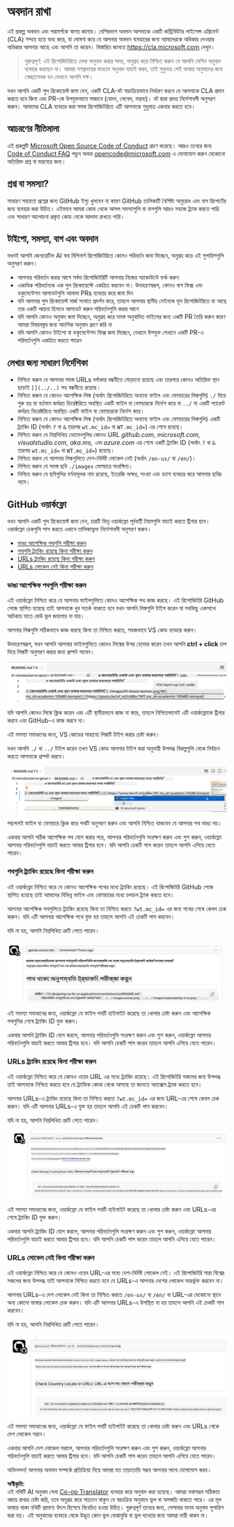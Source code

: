 <!--
CO_OP_TRANSLATOR_METADATA:
{
  "original_hash": "57c41f2af71001a2cff9d8eb797cb843",
  "translation_date": "2025-05-19T11:12:09+00:00",
  "source_file": "CONTRIBUTING.md",
  "language_code": "bn"
}
-->
# অবদান রাখা

এই প্রকল্প অবদান এবং পরামর্শকে স্বাগত জানায়। বেশিরভাগ অবদান আপনাকে একটি কন্ট্রিবিউটর লাইসেন্স এগ্রিমেন্ট (CLA) সম্মত হতে বাধ্য করে, যা ঘোষণা করে যে আপনার অবদান ব্যবহারের জন্য আমাদেরকে অধিকার দেওয়ার অধিকার আপনার আছে এবং আপনি তা করেন। বিস্তারিত জানতে <https://cla.microsoft.com> দেখুন।

> গুরুত্বপূর্ণ: এই রিপোজিটরিতে লেখা অনুবাদ করার সময়, অনুগ্রহ করে নিশ্চিত করুন যে আপনি মেশিন অনুবাদ ব্যবহার করছেন না। আমরা সম্প্রদায়ের মাধ্যমে অনুবাদ যাচাই করব, তাই শুধুমাত্র সেই ভাষায় অনুবাদের জন্য স্বেচ্ছাসেবক হন যেখানে আপনি দক্ষ।

যখন আপনি একটি পুল রিকোয়েস্ট জমা দেন, একটি CLA-বট স্বয়ংক্রিয়ভাবে নির্ধারণ করবে যে আপনাকে CLA প্রদান করতে হবে কিনা এবং PR-কে উপযুক্তভাবে সাজাবে (যেমন, লেবেল, মন্তব্য)। বট দ্বারা প্রদত্ত নির্দেশাবলী অনুসরণ করুন। আমাদের CLA ব্যবহার করা সমস্ত রিপোজিটরিতে এটি আপনাকে শুধুমাত্র একবার করতে হবে।

## আচরণের নীতিমালা

এই প্রকল্পটি [Microsoft Open Source Code of Conduct](https://opensource.microsoft.com/codeofconduct/?WT.mc_id=academic-105485-koreyst) গ্রহণ করেছে। আরও তথ্যের জন্য [Code of Conduct FAQ](https://opensource.microsoft.com/codeofconduct/faq/?WT.mc_id=academic-105485-koreyst) পড়ুন অথবা [opencode@microsoft.com](mailto:opencode@microsoft.com) এ যোগাযোগ করুন যেকোনো অতিরিক্ত প্রশ্ন বা মন্তব্যের জন্য।

## প্রশ্ন বা সমস্যা?

সাধারণ সহায়তা প্রশ্নের জন্য GitHub ইস্যু খুলবেন না কারণ GitHub তালিকাটি বৈশিষ্ট্য অনুরোধ এবং বাগ রিপোর্টের জন্য ব্যবহার করা উচিত। এইভাবে আমরা কোড থেকে আসল সমস্যাগুলি বা বাগগুলি আরও সহজে ট্র্যাক করতে পারি এবং সাধারণ আলোচনা প্রকৃত কোড থেকে আলাদা রাখতে পারি।

## টাইপো, সমস্যা, বাগ এবং অবদান

যখনই আপনি জেনারেটিভ AI ফর বিগিনার্স রিপোজিটরিতে কোনও পরিবর্তন জমা দিচ্ছেন, অনুগ্রহ করে এই সুপারিশগুলি অনুসরণ করুন।

* আপনার পরিবর্তন করার আগে সর্বদা রিপোজিটরিটি আপনার নিজের অ্যাকাউন্টে ফর্ক করুন
* একাধিক পরিবর্তনকে এক পুল রিকোয়েস্টে একত্রিত করবেন না। উদাহরণস্বরূপ, কোনও বাগ ফিক্স এবং ডকুমেন্টেশন আপডেটগুলি আলাদা PRs ব্যবহার করে জমা দিন
* যদি আপনার পুল রিকোয়েস্ট মার্জ সংঘাত প্রদর্শন করে, তাহলে আপনার স্থানীয় মেইনকে মূল রিপোজিটরিতে যা আছে তার একটি আয়না হিসাবে আপডেট করুন পরিবর্তনগুলি করার আগে
* যদি আপনি কোনও অনুবাদ জমা দিচ্ছেন, অনুগ্রহ করে সমস্ত অনুবাদিত ফাইলের জন্য একটি PR তৈরি করুন কারণ আমরা বিষয়বস্তুর জন্য আংশিক অনুবাদ গ্রহণ করি না
* যদি আপনি কোনও টাইপো বা ডকুমেন্টেশন ফিক্স জমা দিচ্ছেন, যেখানে উপযুক্ত সেখানে একটি PR-এ পরিবর্তনগুলি একত্রিত করতে পারেন

## লেখার জন্য সাধারণ নির্দেশিকা

- নিশ্চিত করুন যে আপনার সমস্ত URLs বর্গাকার বন্ধনীতে মোড়ানো রয়েছে এবং তারপরে কোনও অতিরিক্ত স্থান ছাড়াই `[](../..)` সহ বন্ধনীতে রয়েছে।
- নিশ্চিত করুন যে কোনও আপেক্ষিক লিঙ্ক (অর্থাৎ রিপোজিটরিতে অন্যান্য ফাইল এবং ফোল্ডারের লিঙ্কগুলি) `./` দিয়ে শুরু হয় যা বর্তমান কর্মরত ডিরেক্টরিতে অবস্থিত একটি ফাইল বা ফোল্ডারকে নির্দেশ করে বা `../` যা একটি প্যারেন্ট কর্মরত ডিরেক্টরিতে অবস্থিত একটি ফাইল বা ফোল্ডারকে নির্দেশ করে।
- নিশ্চিত করুন যে কোনও আপেক্ষিক লিঙ্ক (অর্থাৎ রিপোজিটরিতে অন্যান্য ফাইল এবং ফোল্ডারের লিঙ্কগুলি) একটি ট্র্যাকিং ID (অর্থাৎ `?` বা `&` তারপর `wt.mc_id=` বা `WT.mc_id=`) এর শেষে রয়েছে।
- নিশ্চিত করুন যে নিম্নলিখিত ডোমেনগুলির কোনও URL _github.com, microsoft.com, visualstudio.com, aka.ms, এবং azure.com_ এর শেষে একটি ট্র্যাকিং ID (অর্থাৎ `?` বা `&` তারপর `wt.mc_id=` বা `WT.mc_id=`) রয়েছে।
- নিশ্চিত করুন যে আপনার লিঙ্কগুলিতে দেশ-নির্দিষ্ট লোকেল নেই (অর্থাৎ `/en-us/` বা `/en/`)।
- নিশ্চিত করুন যে সমস্ত ছবি `./images` ফোল্ডারে সংরক্ষিত।
- নিশ্চিত করুন যে ছবিগুলির বর্ণনামূলক নাম রয়েছে, ইংরেজি অক্ষর, সংখ্যা এবং ড্যাশ ব্যবহার করে আপনার ছবির নামে।

## GitHub ওয়ার্কফ্লো

যখন আপনি একটি পুল রিকোয়েস্ট জমা দেন, চারটি ভিন্ন ওয়ার্কফ্লো পূর্ববর্তী নিয়মগুলি যাচাই করতে ট্রিগার হবে। ওয়ার্কফ্লো চেকগুলি পাস করতে এখানে তালিকাভুক্ত নির্দেশাবলী অনুসরণ করুন।

- [ভাঙা আপেক্ষিক পথগুলি পরীক্ষা করুন](../..)
- [পথগুলি ট্র্যাকিং রয়েছে কিনা পরীক্ষা করুন](../..)
- [URLs ট্র্যাকিং রয়েছে কিনা পরীক্ষা করুন](../..)
- [URLs লোকেল নেই কিনা পরীক্ষা করুন](../..)

### ভাঙা আপেক্ষিক পথগুলি পরীক্ষা করুন

এই ওয়ার্কফ্লো নিশ্চিত করে যে আপনার ফাইলগুলিতে কোনও আপেক্ষিক পথ কাজ করছে।
এই রিপোজিটরি GitHub পেজে স্থাপিত হয়েছে তাই আপনাকে খুব সতর্ক থাকতে হবে যখন আপনি লিঙ্কগুলি টাইপ করেন যা সবকিছু একসাথে আটকায় যাতে কেউ ভুল জায়গায় না যায়।

আপনার লিঙ্কগুলি সঠিকভাবে কাজ করছে কিনা তা নিশ্চিত করতে, সহজভাবে VS কোড ব্যবহার করুন।

উদাহরণস্বরূপ, যখন আপনি আপনার ফাইলগুলিতে কোনও লিঙ্কের উপর হোভার করেন তখন আপনি **ctrl + click** চাপ দিয়ে লিঙ্কটি অনুসরণ করার জন্য প্রম্পট পাবেন।

![VS কোড লিঙ্কগুলি অনুসরণ স্ক্রিনশট](../../translated_images/vscode-follow-link.f8e8fd9192241d8163db78371e22a7a4e032a1ca9219696d7eb3eb103d1b7544.bn.png)

যদি আপনি কোনও লিঙ্কে ক্লিক করেন এবং এটি স্থানীয়ভাবে কাজ না করে, তাহলে নিশ্চিতভাবেই এটি ওয়ার্কফ্লোকে ট্রিগার করবে এবং GitHub-এ কাজ করবে না।

এই সমস্যা সমাধানের জন্য, VS কোডের সাহায্যে লিঙ্কটি টাইপ করার চেষ্টা করুন।

যখন আপনি `./` বা `../` টাইপ করেন তখন VS কোড আপনার টাইপ করা অনুযায়ী উপলব্ধ বিকল্পগুলি থেকে নির্বাচন করতে আপনাকে প্রম্পট করবে।

![VS কোড আপেক্ষিক পথ নির্বাচন স্ক্রিনশট](../../translated_images/vscode-select-relative-path.b2cf754af764c28401e8098dbd372d00e8d2ac89c6b75e59f1450f99cb6a4ede.bn.png)

পছন্দসই ফাইল বা ফোল্ডারে ক্লিক করে পথটি অনুসরণ করুন এবং আপনি নিশ্চিত থাকবেন যে আপনার পথ ভাঙা নয়।

একবার আপনি সঠিক আপেক্ষিক পথ যোগ করার পরে, আপনার পরিবর্তনগুলি সংরক্ষণ করুন এবং পুশ করুন, ওয়ার্কফ্লো আপনার পরিবর্তনগুলি যাচাই করতে আবার ট্রিগার হবে।
যদি আপনি চেকটি পাস করেন তাহলে আপনি এগিয়ে যেতে পারেন।

### পথগুলি ট্র্যাকিং রয়েছে কিনা পরীক্ষা করুন

এই ওয়ার্কফ্লো নিশ্চিত করে যে কোনও আপেক্ষিক পথের মধ্যে ট্র্যাকিং রয়েছে।
এই রিপোজিটরি GitHub পেজে স্থাপিত হয়েছে তাই আমাদের বিভিন্ন ফাইল এবং ফোল্ডারের মধ্যে চলাচল ট্র্যাক করতে হবে।

আপনার আপেক্ষিক পথগুলিতে ট্র্যাকিং রয়েছে কিনা তা নিশ্চিত করতে `?wt.mc_id=` এর জন্য পথের শেষে কেবল চেক করুন।
যদি এটি আপনার আপেক্ষিক পথে যুক্ত হয় তাহলে আপনি এই চেকটি পাস করবেন।

যদি না হয়, আপনি নিম্নলিখিত ত্রুটি পেতে পারেন।

![GitHub চেক পথগুলি ট্র্যাকিং নেই মন্তব্য স্ক্রিনশট](../../translated_images/github-check-paths-missing-tracking-comment.1442630ba6e07efa327f46d27447178ae1c6d3b9960023dee1a69dd50f8a3653.bn.png)

এই সমস্যা সমাধানের জন্য, ওয়ার্কফ্লো যে ফাইল পথটি হাইলাইট করেছে তা খোলার চেষ্টা করুন এবং আপেক্ষিক পথগুলির শেষে ট্র্যাকিং ID যুক্ত করুন।

একবার আপনি ট্র্যাকিং ID যোগ করলে, আপনার পরিবর্তনগুলি সংরক্ষণ করুন এবং পুশ করুন, ওয়ার্কফ্লো আপনার পরিবর্তনগুলি যাচাই করতে আবার ট্রিগার হবে।
যদি আপনি চেকটি পাস করেন তাহলে আপনি এগিয়ে যেতে পারেন।

### URLs ট্র্যাকিং রয়েছে কিনা পরীক্ষা করুন

এই ওয়ার্কফ্লো নিশ্চিত করে যে কোনও ওয়েব URL এর মধ্যে ট্র্যাকিং রয়েছে।
এই রিপোজিটরি সকলের জন্য উপলব্ধ তাই আপনাকে নিশ্চিত করতে হবে যে ট্র্যাফিক কোথা থেকে আসছে তা জানতে অ্যাক্সেস ট্র্যাক করতে হবে।

আপনার URLs-এ ট্র্যাকিং রয়েছে কিনা তা নিশ্চিত করতে `?wt.mc_id=` এর জন্য URL-এর শেষে কেবল চেক করুন।
যদি এটি আপনার URLs-এ যুক্ত হয় তাহলে আপনি এই চেকটি পাস করবেন।

যদি না হয়, আপনি নিম্নলিখিত ত্রুটি পেতে পারেন।

![GitHub চেক URLs ট্র্যাকিং নেই মন্তব্য স্ক্রিনশট](../../translated_images/github-check-urls-missing-tracking-comment.acd262e537606c01187cb5f4d248176839b5f512342ff9b6c367509ec285eebc.bn.png)

এই সমস্যা সমাধানের জন্য, ওয়ার্কফ্লো যে ফাইল পথটি হাইলাইট করেছে তা খোলার চেষ্টা করুন এবং URLs-এর শেষে ট্র্যাকিং ID যুক্ত করুন।

একবার আপনি ট্র্যাকিং ID যোগ করলে, আপনার পরিবর্তনগুলি সংরক্ষণ করুন এবং পুশ করুন, ওয়ার্কফ্লো আপনার পরিবর্তনগুলি যাচাই করতে আবার ট্রিগার হবে।
যদি আপনি চেকটি পাস করেন তাহলে আপনি এগিয়ে যেতে পারেন।

### URLs লোকেল নেই কিনা পরীক্ষা করুন

এই ওয়ার্কফ্লো নিশ্চিত করে যে কোনও ওয়েব URL-এর মধ্যে দেশ-নির্দিষ্ট লোকেল নেই।
এই রিপোজিটরি সারা বিশ্বের সকলের জন্য উপলব্ধ তাই আপনাকে নিশ্চিত করতে হবে যে URLs-এ আপনার দেশের লোকেল অন্তর্ভুক্ত করবেন না।

আপনার URLs-এ দেশ লোকেল নেই কিনা তা নিশ্চিত করতে `/en-us/` বা `/en/` বা URL-এর যেকোনো স্থানে অন্য কোনো ভাষার লোকেল চেক করুন।
যদি এটি আপনার URLs-এ উপস্থিত না হয় তাহলে আপনি এই চেকটি পাস করবেন।

যদি না হয়, আপনি নিম্নলিখিত ত্রুটি পেতে পারেন।

![GitHub চেক দেশ লোকেল মন্তব্য স্ক্রিনশট](../../translated_images/github-check-country-locale-comment.15ae33688215cfe678e813c4dc0bf40d5d9341ee36dc95d6cc0684fa9a204224.bn.png)

এই সমস্যা সমাধানের জন্য, ওয়ার্কফ্লো যে ফাইল পথটি হাইলাইট করেছে তা খোলার চেষ্টা করুন এবং URLs থেকে দেশ লোকেল সরান।

একবার আপনি দেশ লোকেল সরালে, আপনার পরিবর্তনগুলি সংরক্ষণ করুন এবং পুশ করুন, ওয়ার্কফ্লো আপনার পরিবর্তনগুলি যাচাই করতে আবার ট্রিগার হবে।
যদি আপনি চেকটি পাস করেন তাহলে আপনি এগিয়ে যেতে পারেন।

অভিনন্দন! আপনার অবদান সম্পর্কে প্রতিক্রিয়া নিয়ে আমরা যত তাড়াতাড়ি সম্ভব আপনার সাথে যোগাযোগ করব।

**অস্বীকৃতি**:  
এই নথিটি AI অনুবাদ সেবা [Co-op Translator](https://github.com/Azure/co-op-translator) ব্যবহার করে অনুবাদ করা হয়েছে। আমরা যথাসম্ভব সঠিকতা বজায় রাখার চেষ্টা করি, তবে অনুগ্রহ করে সচেতন থাকুন যে স্বয়ংক্রিয় অনুবাদে ভুল বা অসঙ্গতি থাকতে পারে। এর মূল ভাষায় থাকা নথিটি প্রামাণ্য উৎস হিসেবে বিবেচিত হওয়া উচিত। গুরুত্বপূর্ণ তথ্যের জন্য, পেশাদার মানব অনুবাদ সুপারিশ করা হয়। এই অনুবাদের ব্যবহার থেকে উদ্ভূত কোন ভুল বোঝাবুঝি বা ভুল ব্যাখ্যার জন্য আমরা দায়ী থাকব না।